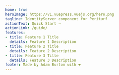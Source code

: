 ```yaml
---
home: true
heroImage: https://v1.vuepress.vuejs.org/hero.png
tagline: IdentityServer component for Periturf
actionText: Quick Start →
actionLink: /guide/
features:
- title: Feature 1 Title
  details: Feature 1 Description
- title: Feature 2 Title
  details: Feature 2 Description
- title: Feature 3 Title
  details: Feature 3 Description
footer: Made by Adam Burton with ❤️
---
```

